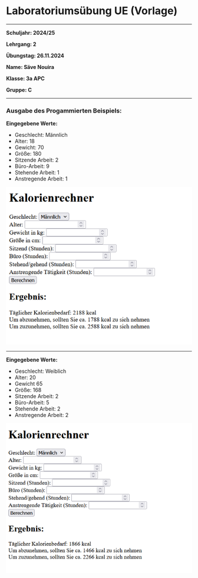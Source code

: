# Laboratoriumsübung UE (Vorlage)

---

__Schuljahr: 2024/25__

__Lehrgang: 2__

__Übungstag: 26.11.2024__

__Name: Säve Nouira__

__Klasse: 3a APC__

__Gruppe: C__


---

### Ausgabe des Progammierten Beispiels:

__Eingegebene Werte:__
- Geschlecht: Männlich
- Alter: 18
- Gewicht: 70
- Größe: 180
- Sitzende Arbeit: 2
- Büro-Arbeit: 9
- Stehende Arbeit: 1
- Anstregende Arbeit: 1


![Ausgabe_1](images_for_md/ausgabe_1.png)

---

__Eingegebene Werte:__
- Geschlecht: Weiblich
- Alter: 20
- Gewicht 65
- Größe: 168
- Sitzende Arbeit: 2
- Büro-Arbeit: 5
- Stehende Arbeit: 2
- Anstregende Arbeit: 2


![Ausgabe_2](images_for_md/ausgabe_2.png)
